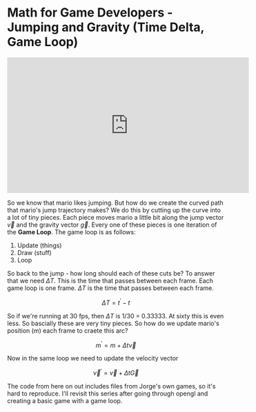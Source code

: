 # Math for Game Developers - Jumping and Gravity (Time Delta, Game Loop)

<iframe width="560" height="315" src="https://www.youtube.com/embed/c4b9lCfSDQM" frameborder="0" allow="accelerometer; autoplay; clipboard-write; encrypted-media; gyroscope; picture-in-picture" allowfullscreen></iframe>

So we know that mario likes jumping. But how do we create the curved path that mario's jump trajectory makes? We do this by cutting up the curve into a lot of tiny pieces. Each piece moves mario a little bit along the jump vector $\overrightarrow{v}$ and the gravity vector $\overrightarrow{g}$. Every one of these pieces is one iteration of the **Game Loop**. The game loop is as follows:

1. Update (things)
2. Draw (stuff)
3. Loop

So back to the jump - how long should each of these cuts be? To answer that we need $\Delta T$. This is the time that passes between each frame. Each game loop is one frame. $\Delta T$ is the time that passes between each frame. 

$$
\Delta T = t^{\prime} - t
$$

So if we're running at 30 fps, then $\Delta T$ is 1/30 = 0.33333. At sixty this is even less. So bascially these are very tiny pieces. So how do we update mario's position (m) each frame to craete this arc?

$$
m^{\prime} = m + \Delta t \overrightarrow{v}
$$

Now in the same loop we need to update the velocity vector

$$
\overrightarrow{v}^{\prime} = \overrightarrow{v} + \Delta t \overrightarrow{G}
$$

The code from here on out includes files from Jorge's own games, so it's hard to reproduce. I'll revisit this series after going through opengl and creating a basic game with a game loop. 


